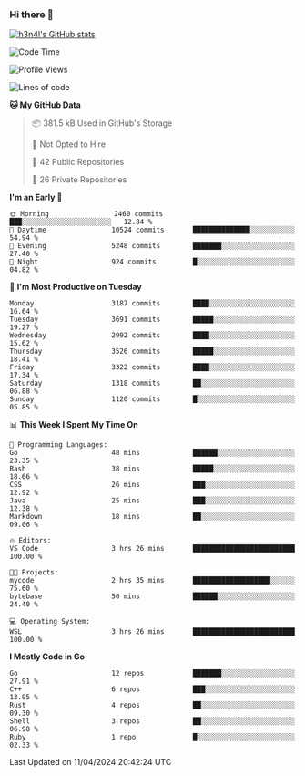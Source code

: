 ### Hi there 👋

[![h3n4l's GitHub stats](https://github-readme-stats.vercel.app/api?username=h3n4l&count_private=true&show_icons=true&theme=radical)](https://github.com/h3n4l/github-readme-stats)

<!--START_SECTION:waka-->
![Code Time](http://img.shields.io/badge/Code%20Time-1%2C858%20hrs%2012%20mins-blue)

![Profile Views](http://img.shields.io/badge/Profile%20Views-0-blue)

![Lines of code](https://img.shields.io/badge/From%20Hello%20World%20I%27ve%20Written-6.2%20million%20lines%20of%20code-blue)

**🐱 My GitHub Data** 

> 📦 381.5 kB Used in GitHub's Storage 
 > 
> 🚫 Not Opted to Hire
 > 
> 📜 42 Public Repositories 
 > 
> 🔑 26 Private Repositories 
 > 
**I'm an Early 🐤** 

```text
🌞 Morning                2460 commits        ███░░░░░░░░░░░░░░░░░░░░░░   12.84 % 
🌆 Daytime                10524 commits       ██████████████░░░░░░░░░░░   54.94 % 
🌃 Evening                5248 commits        ███████░░░░░░░░░░░░░░░░░░   27.40 % 
🌙 Night                  924 commits         █░░░░░░░░░░░░░░░░░░░░░░░░   04.82 % 
```
📅 **I'm Most Productive on Tuesday** 

```text
Monday                   3187 commits        ████░░░░░░░░░░░░░░░░░░░░░   16.64 % 
Tuesday                  3691 commits        █████░░░░░░░░░░░░░░░░░░░░   19.27 % 
Wednesday                2992 commits        ████░░░░░░░░░░░░░░░░░░░░░   15.62 % 
Thursday                 3526 commits        █████░░░░░░░░░░░░░░░░░░░░   18.41 % 
Friday                   3322 commits        ████░░░░░░░░░░░░░░░░░░░░░   17.34 % 
Saturday                 1318 commits        ██░░░░░░░░░░░░░░░░░░░░░░░   06.88 % 
Sunday                   1120 commits        █░░░░░░░░░░░░░░░░░░░░░░░░   05.85 % 
```


📊 **This Week I Spent My Time On** 

```text
💬 Programming Languages: 
Go                       48 mins             ██████░░░░░░░░░░░░░░░░░░░   23.35 % 
Bash                     38 mins             █████░░░░░░░░░░░░░░░░░░░░   18.66 % 
CSS                      26 mins             ███░░░░░░░░░░░░░░░░░░░░░░   12.92 % 
Java                     25 mins             ███░░░░░░░░░░░░░░░░░░░░░░   12.38 % 
Markdown                 18 mins             ██░░░░░░░░░░░░░░░░░░░░░░░   09.06 % 

🔥 Editors: 
VS Code                  3 hrs 26 mins       █████████████████████████   100.00 % 

🐱‍💻 Projects: 
mycode                   2 hrs 35 mins       ███████████████████░░░░░░   75.60 % 
bytebase                 50 mins             ██████░░░░░░░░░░░░░░░░░░░   24.40 % 

💻 Operating System: 
WSL                      3 hrs 26 mins       █████████████████████████   100.00 % 
```

**I Mostly Code in Go** 

```text
Go                       12 repos            ███████░░░░░░░░░░░░░░░░░░   27.91 % 
C++                      6 repos             ███░░░░░░░░░░░░░░░░░░░░░░   13.95 % 
Rust                     4 repos             ██░░░░░░░░░░░░░░░░░░░░░░░   09.30 % 
Shell                    3 repos             ██░░░░░░░░░░░░░░░░░░░░░░░   06.98 % 
Ruby                     1 repo              █░░░░░░░░░░░░░░░░░░░░░░░░   02.33 % 
```




 Last Updated on 11/04/2024 20:42:24 UTC
<!--END_SECTION:waka-->

